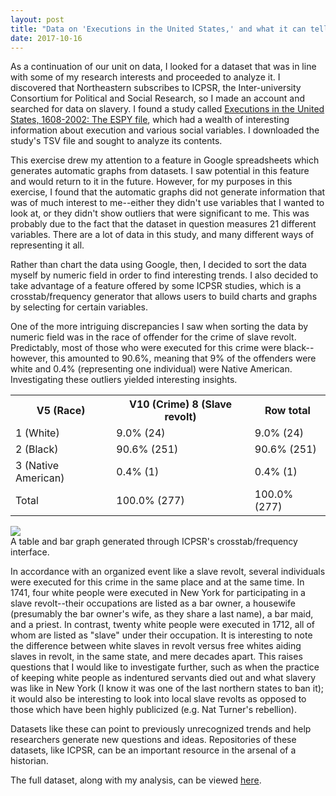 ```yaml
---
layout: post
title: "Data on 'Executions in the United States,' and what it can tell us about slave revolts"
date: 2017-10-16
---
```

As a continuation of our unit on data, I looked for a dataset that was in line with some of my research interests and proceeded to analyze it. I discovered that Northeastern subscribes to ICPSR, the Inter-university Consortium for Political and Social Research, so I made an account and 
searched for data on slavery. I found a study called <a href="https://www.icpsr.umich.edu/icpsrweb/ICPSR/studies/08451">Executions in the United States, 1608-2002: The ESPY file</a>, which had a wealth of interesting information
about execution and various social variables. I downloaded the study's TSV file and sought to analyze its contents.

This exercise drew my attention to a feature in Google spreadsheets which generates automatic graphs from datasets. I saw potential in this feature and would return to it in the future.
However, for my purposes in this exercise, I found that the automatic graphs did not generate information that was of much interest to me--either they didn't use variables
that I wanted to look at, or they didn't show outliers that were significant to me. This was probably due to the fact that the dataset in question measures 21 different variables. There are a lot of data in this study, and many different ways of representing it all.

Rather than chart the data using Google, then, I decided to sort the data myself by numeric field in order to find interesting trends. I also
decided to take advantage of a feature offered by some ICPSR studies, which is a crosstab/frequency generator that allows users to build charts and graphs by selecting for certain variables.

One of the more intriguing discrepancies I saw when sorting the data by numeric field was in the race of offender for the crime of slave revolt. Predictably, most of those who were executed for this crime were black--however, this amounted to 90.6%, meaning that 9% of the offenders were white and 0.4% (representing one individual) were Native American. Investigating these outliers yielded interesting insights. 

<table class="w3-table">
<tr>
  <th>V5 (Race)</th>
  <th>V10 (Crime) 8 (Slave revolt)</th>
  <th>Row total</th>
</tr>
<tr>
  <td>1 (White)</td>
  <td>9.0% (24)</td>
  <td>9.0% (24)</td>
  </tr>
  <tr>
  <td>2 (Black)</td>
  <td>90.6% (251)</td>
  <td>90.6% (251)</td>
  </tr>
  <tr>
  <td>3 (Native American)</td>
  <td>0.4% (1)</td>
  <td>0.4% (1)</td>
 </tr>
  <tr>
    <td>Total</td>
    <td>100.0% (277)</td>
    <td>100.0% (277)</td>
  </tr>
</table>


<div id="images">
        <img src="https://image.ibb.co/mTxn5m/revolt.png">
        <div class="caption">A table and bar graph generated through ICPSR's crosstab/frequency interface.</div>
   </div>

In accordance with an organized event like a slave revolt, several individuals were executed for this crime in the same place and at the same time. In 1741, four white people were executed in New York for participating in a slave revolt--their occupations are listed as a bar owner, a housewife (presumably the bar owner's wife, as they share a last name), a bar maid, and a priest. In contrast, twenty white people were executed in 1712, all of whom are listed as "slave" under their occupation. It is interesting to note the difference between white slaves in revolt versus free whites aiding slaves in revolt, in the same state, and mere decades apart. This raises questions that I would like to investigate further, such as when the practice of keeping white people as indentured servants died out and what slavery was like in New York (I know it was one of the last northern states to ban it); it would also be interesting to look into local slave revolts as opposed to those which have been highly publicized (e.g. Nat Turner's rebellion).

Datasets like these can point to previously unrecognized trends and help researchers generate new questions and ideas. Repositories of these datasets, like ICPSR, can be an important resource in the arsenal of a historian.

The full dataset, along with my analysis, can be viewed <a href="https://docs.google.com/spreadsheets/d/1vrVzto9qc7Braf_1cszWQOMCEHUvEKcRH7el1RqDb50/edit?usp=sharing">here</a>.
